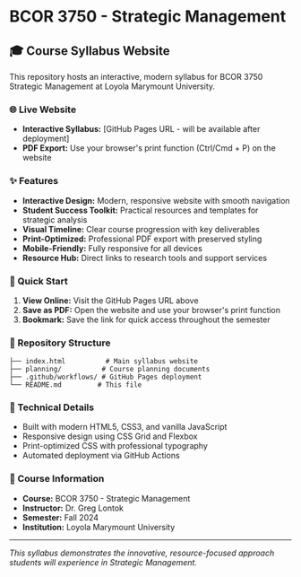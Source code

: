 # BCOR 3750 - Strategic Management

## 🎓 Course Syllabus Website

This repository hosts an interactive, modern syllabus for BCOR 3750 Strategic Management at Loyola Marymount University.

### 🌐 Live Website
- **Interactive Syllabus:** [GitHub Pages URL - will be available after deployment]
- **PDF Export:** Use your browser's print function (Ctrl/Cmd + P) on the website

### ✨ Features

- **Interactive Design:** Modern, responsive website with smooth navigation
- **Student Success Toolkit:** Practical resources and templates for strategic analysis
- **Visual Timeline:** Clear course progression with key deliverables
- **Print-Optimized:** Professional PDF export with preserved styling
- **Mobile-Friendly:** Fully responsive for all devices
- **Resource Hub:** Direct links to research tools and support services

### 🚀 Quick Start

1. **View Online:** Visit the GitHub Pages URL above
2. **Save as PDF:** Open the website and use your browser's print function
3. **Bookmark:** Save the link for quick access throughout the semester

### 📁 Repository Structure

```
├── index.html          # Main syllabus website
├── planning/          # Course planning documents
├── .github/workflows/ # GitHub Pages deployment
└── README.md         # This file
```

### 🔧 Technical Details

- Built with modern HTML5, CSS3, and vanilla JavaScript
- Responsive design using CSS Grid and Flexbox
- Print-optimized CSS with professional typography
- Automated deployment via GitHub Actions

### 📝 Course Information

- **Course:** BCOR 3750 - Strategic Management
- **Instructor:** Dr. Greg Lontok
- **Semester:** Fall 2024
- **Institution:** Loyola Marymount University

---

*This syllabus demonstrates the innovative, resource-focused approach students will experience in Strategic Management.*